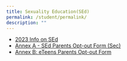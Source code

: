 ```yaml
---
title: Sexuality Education(SEd)
permalink: /student/permalink/
description: ""
---
```

* [2023 Info on SEd](https://docs.google.com/document/d/10IQJcHq3kNkUI3oqo5o2_X8ua30VjNaHLb9FXXIOWQI/edit?usp=sharing)
* [Annex A - SEd Parents Opt-out Form (Sec)](https://docs.google.com/document/d/1fE4WokejGefQdwVCJm2jexfOJnrLXa2h_u_L2uGiz5Q/edit?usp=sharing)
* [Annex B: eTeens Parents Opt-out Form](https://docs.google.com/document/d/18rHaTejZoaAevcLM6jtdFx8pYbnIRMPY2XNF-L1mhY0/edit?usp=sharing)